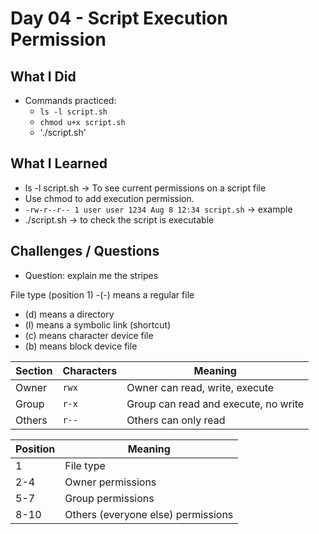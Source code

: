 # Day 04 - Script Execution Permission

## What I Did
- Commands practiced:
  - `ls -l script.sh`
  - `chmod u+x script.sh`
  - './script.sh'

## What I Learned
- ls -l script.sh -> To see current permissions on a script file
- Use chmod to add execution permission.
- `-rw-r--r-- 1 user user 1234 Aug 8 12:34 script.sh` -> example
- ./script.sh -> to check the script is executable 

## Challenges / Questions
- Question: explain me the stripes

File type (position 1)
-(-) means a regular file
- (d) means a directory
- (l) means a symbolic link (shortcut)
- (c) means character device file
- (b) means block device file
  
| Section | Characters | Meaning                              |
| ------- | ---------- | ------------------------------------ |
| Owner   | `rwx`      | Owner can read, write, execute       |
| Group   | `r-x`      | Group can read and execute, no write |
| Others  | `r--`      | Others can only read                 |


| Position | Meaning                            |
| -------- | ---------------------------------- |
| 1        | File type                          |
| 2-4      | Owner permissions                  |
| 5-7      | Group permissions                  |
| 8-10     | Others (everyone else) permissions |

